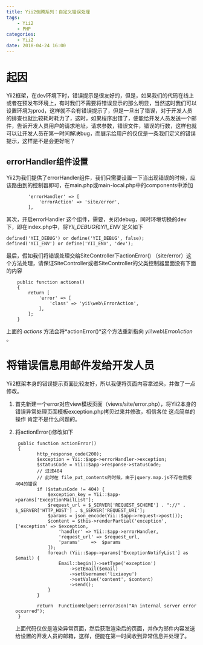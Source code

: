 ```yaml
---
title: Yii2倒腾系列：自定义错误处理
tags: 
    - Yii2
    - PHP
categories:
    - Yii2
date: 2018-04-24 16:00
---
```


# 起因

Yii2框架，在dev环境下时，错误提示是很友好的，但是，如果我们的代码在线上或者在预发布环境上，有时我们不需要将错误显示的那么明显，当然这时我们可以设置环境为prod，这样就不会有错误提示了，但是一旦出了错误，对于开发人员的排查也就比较耗时耗力了，这时，如果程序出错了，便能给开发人员发送一个邮件，告诉开发人员用户的请求地址，请求参数，错误文件，错误的行数，这样也就可以让开发人员在第一时间解决bug，而展示给用户的仅仅是一条我们定义的错误提示，这样是不是会更好呢？

<!--more-->

## errorHandler组件设置

Yii2为我们提供了errorHandler组件，我们只需要设置一下当出现错误的时候，应该路由到的控制器即可，在main.php或main-local.php中的components中添加

~~~
        'errorHandler' => [
            'errorAction' => 'site/error',
        ],
~~~

其次，开启errorHandler 这个组件，需要，关闭debug，同时环境切换的dev下，即在index.php中，将*YII_DEBUG*和*YII_ENV* 定义如下

~~~
defined('YII_DEBUG') or define('YII_DEBUG', false);
defined('YII_ENV') or define('YII_ENV', 'dev');
~~~

最后，假如我们将错误处理交给SiteController下actionError() （site/error）这个方法处理，请保证SiteController或者SiteController的父类控制器里面没有下面的内容

~~~
    public function actions()
    {
        return [
            'error' => [
                'class' => 'yii\web\ErrorAction',
            ],
        ];
    }
~~~

上面的 *actions* 方法会将*actionError()*这个方法重新指向 *yii\web\ErrorAction* 。

# 将错误信息用邮件发给开发人员

Yii2框架本身的错误提示页面比较友好，所以我便将页面内容拿过来，并做了一点修改。

1. 首先新建一个error对应view模板页面（views/site/error.php），将Yii2本身的错误异常处理页面模板exception.php拷贝过来并修改，相信各位 这点简单的操作 肯定不是什么问题的。

2. 将actionError()修改如下

   ~~~
   	public function actionError()
   	{
           http_response_code(200);
           $exception = Yii::$app->errorHandler->exception;
           $statusCode = Yii::$app->response->statusCode;
           // 过滤404
           // 此时在 file_put_contents的时候，由于jquery.map.js不存在而报404的错误
           if ($statusCode != 404) {
               $exception_key = Yii::$app->params['ExceptionMailList'];
               $request_url = $_SERVER['REQUEST_SCHEME'] . "://" . $_SERVER['HTTP_HOST'] . $_SERVER['REQUEST_URI'];
               $params = json_encode(Yii::$app->request->post());
               $content = $this->renderPartial('exception', ['exception' => $exception,
                   'handler' => Yii::$app->errorHandler,
                   'request_url' => $request_url,
                   'params'    =>  $params
               ]);
               foreach (Yii::$app->params['ExceptionNotifyList'] as $email) {
                   Email::begin()->setType('exception')
                       ->setEmail($email)
                       ->setUsername('lixiaoyu')
                       ->setValue('content', $content)
                       ->send();
               }
           }

           return  FunctionHelper::errorJson("An internal server error occurred");
   	}
   ~~~

   上面代码仅仅是渲染异常页面，然后获取渲染后的页面，并作为邮件内容发送给设置的开发人员的邮箱，这样，便能在第一时间收到异常信息并处理了。